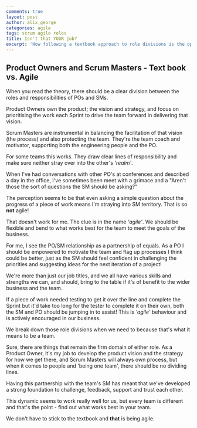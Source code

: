 ```yaml
---
comments: true
layout: post
author: alix_george
categories: agile
tags: scrum agile roles
title: Isn't that YOUR job?
excerpt: 'How following a textbook approach to role divisions is the opposite of agile'
---
```


## Product Owners and Scrum Masters - Text book vs. Agile

When you read the theory, there should be a clear division between the roles and responsibilities of POs and SMs.

Product Owners own the product; the vision and strategy, and focus on prioritising the work each Sprint to drive the team forward in delivering that vision.

Scrum Masters are instrumental in balancing the facilitation of that vision (the process) and also protecting the team. They're the team coach and motivator, supporting both the engineering people and the PO.

For some teams this works. They draw clear lines of responsibility and make sure neither stray over into the other's _'realm'_.

When I've had conversations with other PO's at conferences and described a day in the office, I've sometimes been meet with a grimace and a "Aren't those the sort of questions the SM should be asking?"

The perception seems to be that even asking a simple question about the progress of a piece of work means I'm straying into SM territory. That is so **not** agile!

That doesn't work for me. The clue is in the name _'agile'_. We should be flexible and bend to what works best for the team to meet the goals of the business.

For me, I see the PO/SM relationship as a partnership of equals. As a PO I should be empowered to motivate the team and flag up processes I think could be better, just as the SM should feel confident in challenging the priorities and suggesting ideas for the next iteration of a project!

We're more than just our job titles, and we all have various skills and strengths we can, and should, bring to the table if it's of benefit to the wider business and the team.

If a piece of work needed testing to get it over the line and complete the Sprint but it'd take too long for the tester to complete it on their own, both the SM and PO should be jumping in to assist! This is _'agile'_ behaviour and is actively encouraged in our business.

We break down those role divisions when we need to because that's what it means to be a team.

Sure, there are things that remain the firm domain of either role. As a Product Owner, it's my job to develop the product vision and the strategy for how we get there, and Scrum Masters will always own process, but when it comes to people and 'being one team', there should be no dividing lines.

Having this partnership with the team's SM has meant that we've developed a strong foundation to challenge, feedback, support and trust each other.

This dynamic seems to work really well for us, but every team is different and that's the point - find out what works best in your team.

We don't have to stick to the textbook and **that** is being agile.
